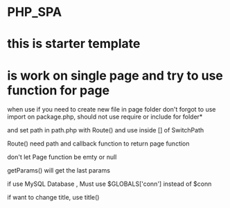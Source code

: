 # PHP_SPA
# this is starter template
# is work on single page and try to use function for page 

when use if you need to create new file in page folder don't forgot to use import on package.php, should not use require or include for folder*

and set path in path.php with Route() and use inside [] of SwitchPath

Route() need path and callback function to return page function

don't let Page function be emty or null

getParams() will get the last params

if use MySQL Database , Must use $GLOBALS['conn'] instead of $conn

if want to change title, use title() 

